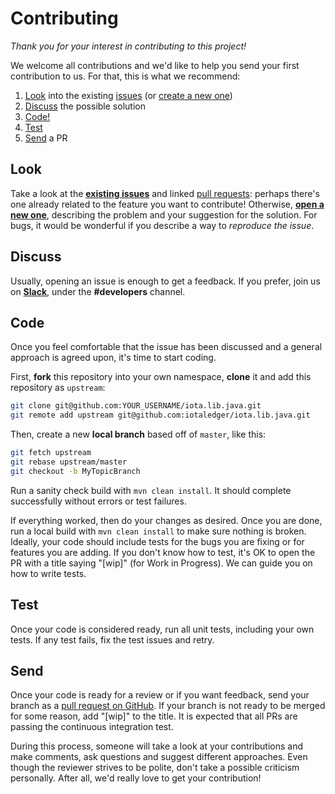 # Contributing

*Thank you for your interest in contributing to this project!*

We welcome all contributions and we'd like to help you send your first contribution to us.
For that, this is what we recommend:

1. [Look](#look) into the existing [issues][issues] (or [create a new one][new-issue])
1. [Discuss](#discuss) the possible solution
1. [Code!](#code)
1. [Test](#test)
1. [Send](#send) a PR

## Look

Take a look at the [**existing issues**][issues] and linked [pull requests][pull-requests]: perhaps there's one already related to the feature you want to contribute!
Otherwise, [**open a new one**][new-issue], describing the problem and your suggestion for the solution.
For bugs, it would be wonderful if you describe a way to _reproduce the issue_.

## Discuss

Usually, opening an issue is enough to get a feedback. If you prefer, join us on [**Slack**][iota-slack], under
the **#developers** channel.

## Code

Once you feel comfortable that the issue has been discussed and a general approach is agreed upon, it's time to start coding.

First, **fork** this repository into your own namespace, **clone** it and add this repository as `upstream`:

```bash
git clone git@github.com:YOUR_USERNAME/iota.lib.java.git
git remote add upstream git@github.com:iotaledger/iota.lib.java.git
```

Then, create a new **local branch** based off of `master`, like this:

```bash
git fetch upstream
git rebase upstream/master
git checkout -b MyTopicBranch
```

Run a sanity check build with `mvn clean install`. It should complete successfully without errors or test failures.

If everything worked, then do your changes as desired. Once you are done, run a local build with `mvn clean install` to make sure nothing is broken. Ideally, your code should include tests for the bugs you are fixing or for features you are adding. If you don't know how to test, it's OK to open the PR with a title saying "[wip]" (for Work in Progress). We can guide you on how to write tests.

## Test

Once your code is considered ready, run all unit tests, including your own tests.
If any test fails, fix the test issues and retry.

## Send

Once your code is ready for a review or if you want feedback, send your branch as a [pull request on GitHub][new-pull-request]. If your branch is not ready to be merged for some reason, add "[wip]" to the title. It is expected that all PRs are passing the continuous integration test.

During this process, someone will take a look at your contributions and make comments, ask questions and suggest different approaches. Even though the reviewer strives to be polite, don't take a possible criticism personally.
After all, we'd really love to get your contribution!

[issues]: https://github.com/iotaledger/iota.lib.java/issues
[new-issue]: https://github.com/iotaledger/iota.lib.java/issues/new
[pull-requests]: https://github.com/iotaledger/iota.lib.java/pulls
[new-pull-request]: https://github.com/iotaledger/iota.lib.java/compare
[iota-slack]: http://slack.iota.org/

